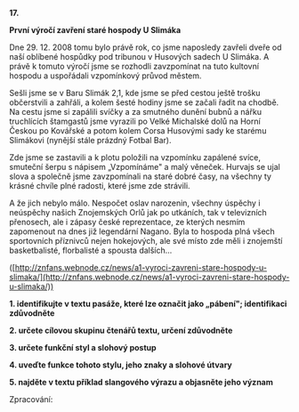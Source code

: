 **17.**

**První výročí zavření staré hospody U Slimáka**

Dne 29. 12. 2008 tomu bylo právě rok, co jsme naposledy zavřeli dveře od naší oblíbené hospůdky pod tribunou v Husových sadech U Slimáka. A právě k tomuto výročí jsme se rozhodli zavzpomínat na tuto kultovní hospodu a uspořádali vzpomínkový průvod městem.

Sešli jsme se v Baru Slimák 2,1, kde jsme se před cestou ještě trošku občerstvili a zahřáli, a kolem šesté hodiny jsme se začali řadit na chodbě. Na cestu jsme si zapálili svíčky a za smutného dunění bubnů a nářku truchlících štamgastů jsme vyrazili po Velké Michalské dolů na Horní Českou po Kovářské a potom kolem Corsa Husovými sady ke starému Slimákovi (nynější stále prázdný Fotbal Bar).

Zde jsme se zastavili a k plotu položili na vzpomínku zapálené svíce, smuteční šerpu s nápisem „Vzpomínáme&quot; a malý věneček. Hurvajs se ujal slova a společně jsme zavzpomínali na staré dobré časy, na všechny ty krásné chvíle plné radosti, které jsme zde strávili.

A že jich nebylo málo. Nespočet oslav narozenin, všechny úspěchy i neúspěchy našich Znojemských Orlů jak po utkáních, tak v televizních přenosech, ale i zápasy české reprezentace, ze kterých nesmím zapomenout na dnes již legendární Nagano. Byla to hospoda plná všech sportovních příznivců nejen hokejových, ale své místo zde měli i znojemští basketbalisté, florbalisté a spousta dalších…

([http://znfans.webnode.cz/news/a1-vyroci-zavreni-stare-hospody-u-slimaka/](http://znfans.webnode.cz/news/a1-vyroci-zavreni-stare-hospody-u-slimaka/))

**1. identifikujte v textu pasáže, které lze označit jako „pábení&quot;; identifikaci zdůvodněte**

**2. určete cílovou skupinu čtenářů textu, určení zdůvodněte**

**3. určete funkční styl a slohový postup**

**4. uveďte funkce tohoto stylu, jeho znaky a slohové útvary**

**5. najděte v textu příklad slangového výrazu a objasněte jeho význam**

Zpracování:


